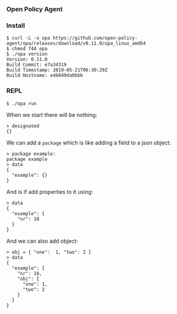 ### Open Policy Agent


### Install
```console
$ curl -L -o opa https://github.com/open-policy-agent/opa/releases/download/v0.11.0/opa_linux_amd64
$ chmod 744 opa
$ ./opa version
Version: 0.11.0
Build Commit: e7a34319
Build Timestamp: 2019-05-21T06:30:29Z
Build Hostname: e4b849da0bbb
```

### REPL
```console
$ ./opa run
```

When we start there will be nothing:
```console
> designated
{}
```

We can add a `package` which is like adding a field to a json object:
```console
> package example:
package example
> data
{
  "example": {}
}
```
And is if add properties to it using:
```console
> data
{
  "example": {
    "nr": 18
  }
}
```
And we can also add object:
```console
> obj = { "one":  1, "two": 2 }
> data
{
  "example": {
    "nr": 18,
    "obj": {
      "one": 1,
      "two": 2
    }
  }
}
```
